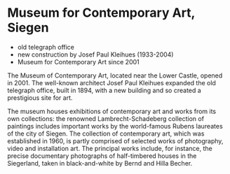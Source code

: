 # Museum for Contemporary Art, Siegen

* old telegraph office
* new construction by Josef Paul Kleihues (1933-2004)
* Museum for Contemporary Art since 2001

The Museum of Contemporary Art, located near the Lower Castle, opened in 2001. The well-known architect Josef Paul Kleihues expanded the old telegraph office, built in 1894, with a new building and so created a prestigious site for art. 

The museum houses exhibitions of contemporary art and works from its own collections:  the renowned Lambrecht-Schadeberg collection of paintings includes important works by the world-famous Rubens laureates of the city of Siegen. The collection of contemporary art, which was established in 1960, is partly comprised of selected works of photography, video and installation art. The principal works include, for instance, the precise documentary photographs of half-timbered houses in the Siegerland, taken in black-and-white by Bernd and Hilla Becher.
